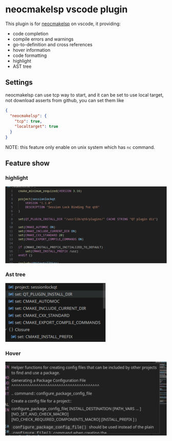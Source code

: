 # neocmakelsp vscode plugin

This plugin is for [neocmakelsp](https://github.com/Decodetalkers/neocmakelsp)
on vscode, it providing:

- code completion
- compile errors and warnings
- go-to-definition and cross references
- hover information
- code formatting
- highlight
- AST tree

## Settings

neocmakelsp can use tcp way to start, and it can be set to use local target, not
download asserts from github, you can set them like

```json
{
  "neocmakelsp": {
    "tcp": true,
    "localtarget": true
  }
}
```

NOTE: this feature only enable on unix system which has `nc` command.

## Feature show

### highlight

![highlight](./images/highlight.png)

### Ast tree

![ast](./images/ast.png)

### Hover

![hover](./images/hover.png)
